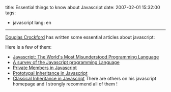 title: Essential things to know about Javascript
date: 2007-02-01 15:32:00
tags:
- javascript
lang: en
---


[Douglas Crockford](http://javascript.crockford.com/) has written some essential articles about javascript:

Here is a few of them:

*   [ Javascript: The World's Most Misunderstood Programming Language](http://javascript.crockford.com/javascript.html)
*   [A survey of the Javascript programming Language](http://javascript.crockford.com/survey.html)
*   [Private Members in Javascript](http://javascript.crockford.com/private.html)
*   [Prototypal Inheritance in Javascript](http://javascript.crockford.com/prototypal.html)
*   [Classical Inheritance in Javascript](http://javascript.crockford.com/inheritance.html)
There are others on his javascript homepage and I strongly recommend all of them !
